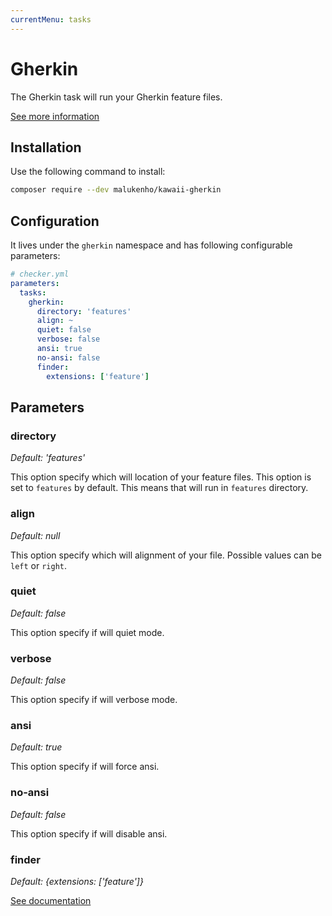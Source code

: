 ```yaml
---
currentMenu: tasks
---
```


# Gherkin

The Gherkin task will run your Gherkin feature files.

[See more information](https://github.com/malukenho/kawaii-gherkin)

## Installation

Use the following command to install:

```bash
composer require --dev malukenho/kawaii-gherkin
```

## Configuration

It lives under the `gherkin` namespace and has following configurable parameters:

```yaml
# checker.yml
parameters:
  tasks:
    gherkin:
      directory: 'features'
      align: ~
      quiet: false
      verbose: false
      ansi: true
      no-ansi: false
      finder:
        extensions: ['feature']
```

## Parameters

### directory

*Default: 'features'*

This option specify which will location of your feature files.
This option is set to `features` by default.
This means that will run in `features` directory.

### align

*Default: null*

This option specify which will alignment of your file.
Possible values can be `left` or `right`.

### quiet

*Default: false*

This option specify if will quiet mode.

### verbose

*Default: false*

This option specify if will verbose mode.

### ansi

*Default: true*

This option specify if will force ansi.

### no-ansi

*Default: false*

This option specify if will disable ansi.

### finder

*Default: {extensions: ['feature']}*

[See documentation](../tasks.md#finder)
